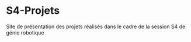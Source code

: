 # S4-Projets
Site de présentation des projets réalisés dans le cadre de la session S4 de génie robotique
